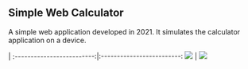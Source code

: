 ## Simple Web Calculator
A simple web application developed in 2021. It simulates the calculator application on a device.

 | 
:-------------------------:|:-------------------------:
![](https://i.imgur.com/40pwkpB.png) | ![](https://i.imgur.com/hjK4spM.png)
